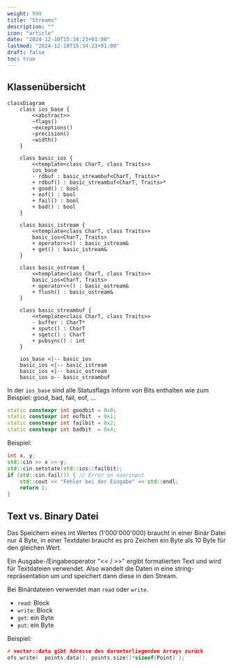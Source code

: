 ```yaml
---
weight: 999
title: "Streams"
description: ""
icon: "article"
date: "2024-12-10T15:34:23+01:00"
lastmod: "2024-12-10T15:34:23+01:00"
draft: false
toc: true
---
```


## Klassenübersicht

```mermaid
classDiagram
    class ios_base {
        <<abstract>>
        ~flags()
        ~exceptions()
        ~precision()
        ~width()
    }

    class basic_ios {
        <<template<class CharT, class Traits>>
        ios_base
        - rdbuf : basic_streambuf<CharT, Traits>*
        + rdbuf() : basic_streambuf<CharT, Traits>*
        + good() : bool
        + eof() : bool
        + fail() : bool
        + bad() : bool
    }

    class basic_istream {
        <<template<class CharT, class Traits>>
        basic_ios<CharT, Traits>
        + operator>>() : basic_istream&
        + get() : basic_istream&
    }

    class basic_ostream {
        <<template<class CharT, class Traits>>
        basic_ios<CharT, Traits>
        + operator<<() : basic_ostream&
        + flush() : basic_ostream&
    }

    class basic_streambuf {
        <<template<class CharT, class Traits>>
        - buffer : CharT*
        + sputc() : CharT
        + sgetc() : CharT
        + pubsync() : int
    }

    ios_base <|-- basic_ios
    basic_ios <|-- basic_istream
    basic_ios <|-- basic_ostream
    basic_ios o-- basic_streambuf

```


In der `ios_base` sind alle Statusflags inform von Bits enthalten wie zum Beispiel: good, bad, fail, eof, ...

```cpp
static constexpr int goodbit = 0x0;
static constexpr int eofbit  = 0x1;
static constexpr int failbit = 0x2;
static constexpr int badbit  = 0x4;
```

Beispiel:

```cpp
int x, y;
std::cin >> x >> y;
std::cin.setstate(std::ios::failbit);
if (std::cin.fail()) { // Error on userinput
    std::cout << "Fehler bei der Eingabe" << std::endl;
    return 1;
}
```


## Text vs. Binary Datei

Das Speichern eines int Wertes (1'000'000'000) braucht in einer Binär Datei nur 4 Byte, in einer Textdatei braucht es pro Zeichen ein Byte als 10 Byte für den gleichen Wert.

Ein Ausgabe-/Eingabeoperator "<< / >>" ergibt formatierten Text und wird für Textdateien verwendet. Also wandelt die Daten in eine string-repräsentation um und speichert dann diese in den Stream.

Bei Binärdateien verwendet man `read` oder `write`.

- `read`: Block
- `write`: Block
- `get`: ein Byte
- `put`: ein Byte

Beispiel:

```cpp
# vector::data gibt Adresse des darunterliegenden Arrays zurück
ofs.write(  points.data(), points.size()*sizeof(Point) );
```